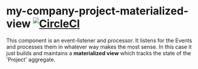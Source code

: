 # my-company-project-materialized-view [![CircleCI](https://circleci.com/gh/ivans-innovation-lab/my-company-project-materialized-view.svg?style=svg)](https://circleci.com/gh/ivans-innovation-lab/my-company-project-materialized-view)

This component is an event-listener and processor. It listens for the Events and processes them in whatever way makes the most sense. In this case it just builds and maintains a **materialized view** which tracks the state of the 'Project' aggregate.

